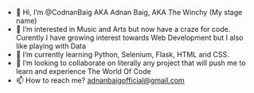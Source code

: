 - 👋 Hi, I’m @CodnanBaig AKA Adnan Baig, AKA The Winchy (My stage name)
- 👀 I’m interested in Music and Arts but now have a craze for code. Curently I have growing interest towards Web Development but I also like playing with Data
- 🌱 I’m currently learning Python, Selenium, Flask, HTML and CSS.
- 💞️ I’m looking to collaborate on literally any project that will push me to learn and experience The World Of Code
- 📫 How to reach me? adnanbaigofficial@gmail.com

<!---
CodnanBaig/CodnanBaig is a ✨ special ✨ repository because its `README.md` (this file) appears on your GitHub profile.
You can click the Preview link to take a look at your changes.
--->
